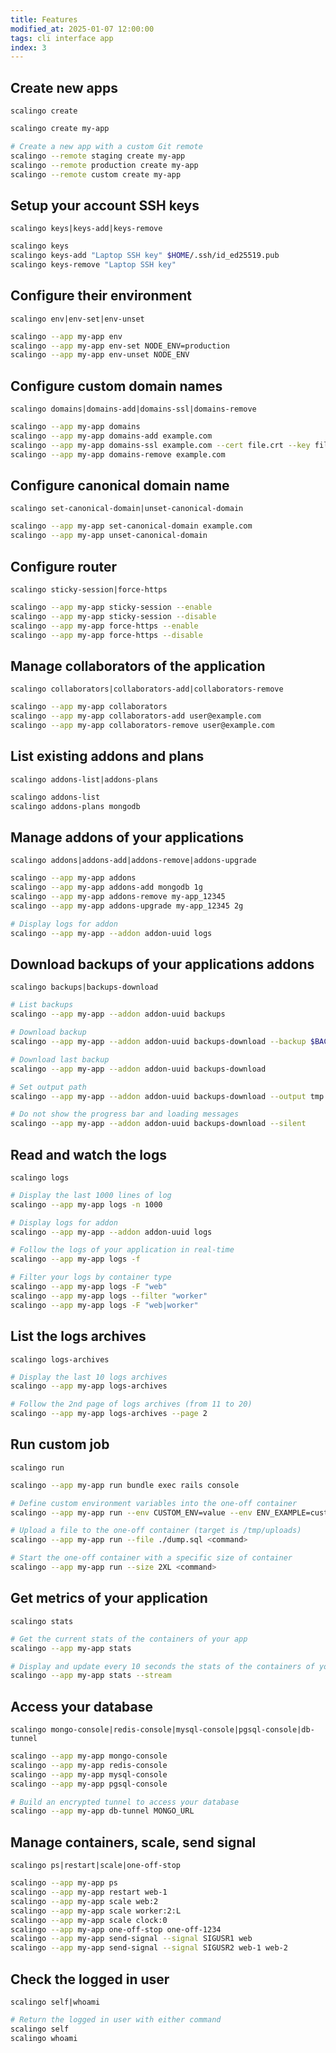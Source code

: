```yaml
---
title: Features
modified_at: 2025-01-07 12:00:00
tags: cli interface app
index: 3
---
```


## Create new apps

`scalingo create`

```bash
scalingo create my-app

# Create a new app with a custom Git remote
scalingo --remote staging create my-app 
scalingo --remote production create my-app 
scalingo --remote custom create my-app 
```

## Setup your account SSH keys

`scalingo keys|keys-add|keys-remove`

```bash
scalingo keys
scalingo keys-add "Laptop SSH key" $HOME/.ssh/id_ed25519.pub
scalingo keys-remove "Laptop SSH key"
```

## Configure their environment

`scalingo env|env-set|env-unset`

```bash
scalingo --app my-app env
scalingo --app my-app env-set NODE_ENV=production
scalingo --app my-app env-unset NODE_ENV
```

## Configure custom domain names

`scalingo domains|domains-add|domains-ssl|domains-remove`

```bash
scalingo --app my-app domains
scalingo --app my-app domains-add example.com
scalingo --app my-app domains-ssl example.com --cert file.crt --key file.key
scalingo --app my-app domains-remove example.com
```

## Configure canonical domain name

`scalingo set-canonical-domain|unset-canonical-domain`

```bash
scalingo --app my-app set-canonical-domain example.com
scalingo --app my-app unset-canonical-domain
```

## Configure router

`scalingo sticky-session|force-https`

```bash
scalingo --app my-app sticky-session --enable
scalingo --app my-app sticky-session --disable
scalingo --app my-app force-https --enable
scalingo --app my-app force-https --disable
```

## Manage collaborators of the application

`scalingo collaborators|collaborators-add|collaborators-remove`

```bash
scalingo --app my-app collaborators
scalingo --app my-app collaborators-add user@example.com
scalingo --app my-app collaborators-remove user@example.com
```

## List existing addons and plans

`scalingo addons-list|addons-plans`

```bash
scalingo addons-list
scalingo addons-plans mongodb
```

## Manage addons of your applications

`scalingo addons|addons-add|addons-remove|addons-upgrade`

```bash
scalingo --app my-app addons
scalingo --app my-app addons-add mongodb 1g
scalingo --app my-app addons-remove my-app_12345
scalingo --app my-app addons-upgrade my-app_12345 2g

# Display logs for addon
scalingo --app my-app --addon addon-uuid logs
```

## Download backups of your applications addons

`scalingo backups|backups-download`

```bash
# List backups
scalingo --app my-app --addon addon-uuid backups

# Download backup
scalingo --app my-app --addon addon-uuid backups-download --backup $BACKUP_ID

# Download last backup
scalingo --app my-app --addon addon-uuid backups-download

# Set output path
scalingo --app my-app --addon addon-uuid backups-download --output tmp

# Do not show the progress bar and loading messages
scalingo --app my-app --addon addon-uuid backups-download --silent
```

## Read and watch the logs

`scalingo logs`

```bash
# Display the last 1000 lines of log
scalingo --app my-app logs -n 1000

# Display logs for addon
scalingo --app my-app --addon addon-uuid logs

# Follow the logs of your application in real-time
scalingo --app my-app logs -f

# Filter your logs by container type
scalingo --app my-app logs -F "web"
scalingo --app my-app logs --filter "worker"
scalingo --app my-app logs -F "web|worker"
```

## List the logs archives

`scalingo logs-archives`

```bash
# Display the last 10 logs archives
scalingo --app my-app logs-archives

# Follow the 2nd page of logs archives (from 11 to 20)
scalingo --app my-app logs-archives --page 2
```

## Run custom job

`scalingo run`

```bash
scalingo --app my-app run bundle exec rails console

# Define custom environment variables into the one-off container
scalingo --app my-app run --env CUSTOM_ENV=value --env ENV_EXAMPLE=custom <command>

# Upload a file to the one-off container (target is /tmp/uploads)
scalingo --app my-app run --file ./dump.sql <command>

# Start the one-off container with a specific size of container
scalingo --app my-app run --size 2XL <command>
```

## Get metrics of your application

`scalingo stats`

```bash
# Get the current stats of the containers of your app
scalingo --app my-app stats

# Display and update every 10 seconds the stats of the containers of your app
scalingo --app my-app stats --stream
```

## Access your database

`scalingo mongo-console|redis-console|mysql-console|pgsql-console|db-tunnel`

```bash
scalingo --app my-app mongo-console
scalingo --app my-app redis-console
scalingo --app my-app mysql-console
scalingo --app my-app pgsql-console

# Build an encrypted tunnel to access your database
scalingo --app my-app db-tunnel MONGO_URL
```

## Manage containers, scale, send signal

`scalingo ps|restart|scale|one-off-stop`

```bash
scalingo --app my-app ps
scalingo --app my-app restart web-1
scalingo --app my-app scale web:2
scalingo --app my-app scale worker:2:L
scalingo --app my-app scale clock:0
scalingo --app my-app one-off-stop one-off-1234
scalingo --app my-app send-signal --signal SIGUSR1 web
scalingo --app my-app send-signal --signal SIGUSR2 web-1 web-2
```

## Check the logged in user

`scalingo self|whoami`

```bash
# Return the logged in user with either command
scalingo self
scalingo whoami
```
